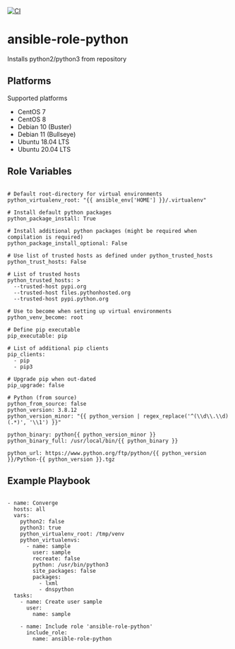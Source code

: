 [![CI](https://github.com/de-it-krachten/ansible-role-python/workflows/CI/badge.svg?event=push)](https://github.com/de-it-krachten/ansible-role-python/actions?query=workflow%3ACI)


# ansible-role-python

Installs python2/python3 from repository


Platforms
--------------

Supported platforms

- CentOS 7
- CentOS 8
- Debian 10 (Buster)
- Debian 11 (Bullseye)
- Ubuntu 18.04 LTS
- Ubuntu 20.04 LTS



Role Variables
--------------
<pre><code>
# Default root-directory for virtual environments
python_virtualenv_root: "{{ ansible_env['HOME'] }}/.virtualenv"

# Install default python packages
python_package_install: True

# Install additional python packages (might be required when compilation is required)
python_package_install_optional: False

# Use list of trusted hosts as defined under python_trusted_hosts
python_trust_hosts: False

# List of trusted hosts
python_trusted_hosts: >
  --trusted-host pypi.org
  --trusted-host files.pythonhosted.org
  --trusted-host pypi.python.org

# Use to become when setting up virtual environments
python_venv_become: root

# Define pip executable
pip_executable: pip

# List of additional pip clients
pip_clients:
  - pip
  - pip3

# Upgrade pip when out-dated
pip_upgrade: false

# Python (from source)
python_from_source: false
python_version: 3.8.12
python_version_minor: "{{ python_version | regex_replace('^(\\d\\.\\d)(.*)', '\\1') }}"

python_binary: python{{ python_version_minor }}
python_binary_full: /usr/local/bin/{{ python_binary }}

python_url: https://www.python.org/ftp/python/{{ python_version }}/Python-{{ python_version }}.tgz
</pre></code>


Example Playbook
----------------

<pre><code>
- name: Converge
  hosts: all
  vars:
    python2: false
    python3: true
    python_virtualenv_root: /tmp/venv
    python_virtualenvs:
      - name: sample
        user: sample
        recreate: false
        python: /usr/bin/python3
        site_packages: false
        packages:
          - lxml
          - dnspython
  tasks:
    - name: Create user sample
      user:
        name: sample

    - name: Include role 'ansible-role-python'
      include_role:
        name: ansible-role-python
</pre></code>
